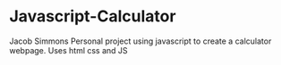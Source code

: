 # Javascript-Calculator 
Jacob Simmons
Personal project using javascript to create a calculator webpage.
Uses html css and JS 
